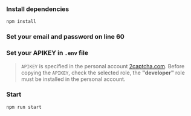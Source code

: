 ### Install dependencies

`npm install`

### Set your email and password on line 60

### Set your APIKEY in `.env` file

> `APIKEY` is specified in the personal account [2captcha.com](https://2captcha.com/?from=16653706). Before copying the `APIKEY`, check the selected role, the **"developer"** role must be installed in the personal account.

### Start

`npm run start`
